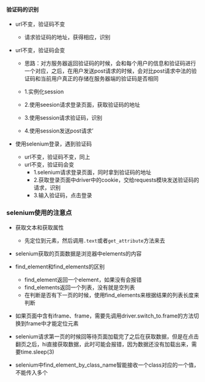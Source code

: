 #### 验证码的识别

- url不变，验证码不变
  - 请求验证码的地址，获得相应，识别

- url不变，验证码会变
  - 思路：对方服务器返回验证码的时候，会和每个用户的信息和验证码进行一个对应，之后，在用户发送post请求的时候，会对比post请求中法的验证码和当前用户真正的存储在服务器端的验证码是否相同

  - 1.实例化session
  - 2.使用seesion请求登录页面，获取验证码的地址
  - 3.使用session请求验证码，识别
  - 4.使用session发送post请求’

- 使用selenium登录，遇到验证码
  - url不变，验证码不变，同上
  - url不变，验证码会变
    - 1.selenium请求登录页面，同时拿到验证码的地址
    - 2.获取登录页面中driver中的cookie，交给requests模块发送验证码的请求，识别
    - 3.输入验证码，点击登录

### selenium使用的注意点

- 获取文本和获取属性
  - 先定位到元素，然后调用`.text`或者`get_attribute`方法来去
- selenium获取的页面数据是浏览器中elements的内容
- find_element和find_elements的区别
  - find_element返回一个element，如果没有会报错
  - find_elements返回一个列表，没有就是空列表
  - 在判断是否有下一页的时候，使用find_elements来根据结果的列表长度来判断
- 如果页面中含有iframe、frame，需要先调用driver.switch_to.frame的方法切换到frame中才能定位元素

- selenium请求第一页的时候回等待页面加载完了之后在获取数据，但是在点击翻页之后，hi直接获取数据，此时可能会报错，因为数据还没有加载出来，需要time.sleep(3)
- selenium中find_element_by_class_name智能接收一个class对应的一个值，不能传入多个